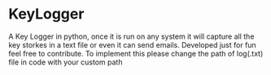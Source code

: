 # KeyLogger
A Key Logger in python, once it is run on any system it will capture all the key storkes in a text file or even it can send emails. Developed just for fun feel free to contribute. To implement this please change the path of log(.txt) file in code with your custom path 
